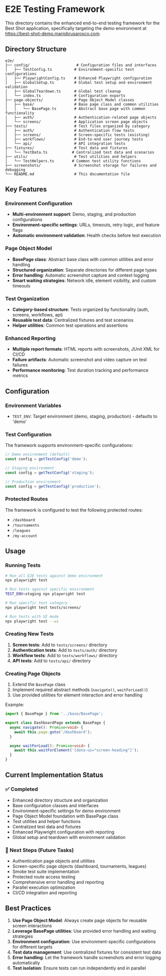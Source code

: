 # E2E Testing Framework

This directory contains the enhanced end-to-end testing framework for the Best Shot application, specifically targeting the demo environment at https://best-shot-demo.mariobrusarosco.com.

## Directory Structure

```
e2e/
├── config/                     # Configuration files and interfaces
│   ├── TestConfig.ts          # Environment-specific test configurations
│   ├── PlaywrightConfig.ts    # Enhanced Playwright configuration
│   ├── GlobalSetup.ts         # Global test setup and environment validation
│   ├── GlobalTeardown.ts      # Global test cleanup
│   └── index.ts               # Configuration exports
├── page-objects/              # Page Object Model classes
│   ├── base/                  # Base page class and common utilities
│   │   └── BasePage.ts        # Abstract base page with common functionality
│   ├── auth/                  # Authentication-related page objects
│   └── screens/               # Application screen page objects
├── tests/                     # Test files organized by category
│   ├── auth/                  # Authentication flow tests
│   ├── screens/               # Screen-specific tests (existing)
│   ├── workflows/             # End-to-end user journey tests
│   └── api/                   # API integration tests
├── fixtures/                  # Test data and fixtures
│   └── TestData.ts           # Centralized test data and scenarios
├── utils/                     # Test utilities and helpers
│   └── TestHelpers.ts        # Common test utility functions
├── screenshots/               # Screenshot storage for failures and debugging
└── README.md                  # This documentation file
```

## Key Features

### Environment Configuration
- **Multi-environment support**: Demo, staging, and production configurations
- **Environment-specific settings**: URLs, timeouts, retry logic, and feature flags
- **Automatic environment validation**: Health checks before test execution

### Page Object Model
- **BasePage class**: Abstract base class with common utilities and error handling
- **Structured organization**: Separate directories for different page types
- **Error handling**: Automatic screenshot capture and context logging
- **Smart waiting strategies**: Network idle, element visibility, and custom timeouts

### Test Organization
- **Category-based structure**: Tests organized by functionality (auth, screens, workflows, api)
- **Reusable test data**: Centralized fixtures and test scenarios
- **Helper utilities**: Common test operations and assertions

### Enhanced Reporting
- **Multiple report formats**: HTML reports with screenshots, JUnit XML for CI/CD
- **Failure artifacts**: Automatic screenshot and video capture on test failures
- **Performance monitoring**: Test duration tracking and performance metrics

## Configuration

### Environment Variables
- `TEST_ENV`: Target environment (demo, staging, production) - defaults to 'demo'

### Test Configuration
The framework supports environment-specific configurations:

```typescript
// Demo environment (default)
const config = getTestConfig('demo');

// Staging environment
const config = getTestConfig('staging');

// Production environment
const config = getTestConfig('production');
```

### Protected Routes
The framework is configured to test the following protected routes:
- `/dashboard`
- `/tournaments`
- `/leagues`
- `/my-account`

## Usage

### Running Tests
```bash
# Run all E2E tests against demo environment
npx playwright test

# Run tests against specific environment
TEST_ENV=staging npx playwright test

# Run specific test category
npx playwright test tests/screens/

# Run tests with UI mode
npx playwright test --ui
```

### Creating New Tests
1. **Screen tests**: Add to `tests/screens/` directory
2. **Authentication tests**: Add to `tests/auth/` directory
3. **Workflow tests**: Add to `tests/workflows/` directory
4. **API tests**: Add to `tests/api/` directory

### Creating Page Objects
1. Extend the `BasePage` class
2. Implement required abstract methods (`navigate()`, `waitForLoad()`)
3. Use provided utilities for element interaction and error handling

Example:
```typescript
import { BasePage } from '../base/BasePage';

export class DashboardPage extends BasePage {
  async navigate(): Promise<void> {
    await this.page.goto('/dashboard');
  }

  async waitForLoad(): Promise<void> {
    await this.waitForElement('[data-ui="screen-heading"]');
  }
}
```

## Current Implementation Status

### ✅ Completed
- Enhanced directory structure and organization
- Base configuration classes and interfaces
- Environment-specific settings for demo environment
- Page Object Model foundation with BasePage class
- Test utilities and helper functions
- Centralized test data and fixtures
- Enhanced Playwright configuration with reporting
- Global setup and teardown with environment validation

### 🔄 Next Steps (Future Tasks)
- Authentication page objects and utilities
- Screen-specific page objects (dashboard, tournaments, leagues)
- Smoke test suite implementation
- Protected route access testing
- Comprehensive error handling and reporting
- Parallel execution optimization
- CI/CD integration and reporting

## Best Practices

1. **Use Page Object Model**: Always create page objects for reusable screen interactions
2. **Leverage BasePage utilities**: Use provided error handling and waiting strategies
3. **Environment configuration**: Use environment-specific configurations for different targets
4. **Test data management**: Use centralized fixtures for consistent test data
5. **Error handling**: Let the framework handle screenshots and error logging automatically
6. **Test isolation**: Ensure tests can run independently and in parallel